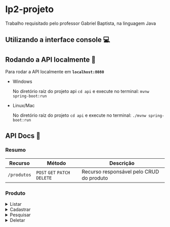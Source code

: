 # lp2-projeto
Trabalho requisitado pelo professor Gabriel Baptista, na linguagem Java

## Utilizando a interface console :computer:


## Rodando a API localmente :book:

Para rodar a API localmente em **`localhost:8080`**

- Windows
  
  No diretório raíz do projeto api `cd api` e execute no terminal: `mvnw spring-boot:run`

- Linux/Mac
  
  No diretório raíz do projeto `cd api` e execute no terminal: `./mvnw spring-boot:run`
  
## API Docs :scroll:

### Resumo

  | Recurso       | Método                        | Descrição                                                        |
  | ------------- | ------------------------------| -----------------------------------------------------------------|
  | `/produtos`   | `POST` `GET` `PATCH` `DELETE` |  Recurso responsável pelo CRUD do produto
  
### Produto
  
<details>
  <summary>Listar</summary>

  ### Retorna todos os produtos cadastrados no estoque

  **URL**

    /produtos

  **Método**

   `GET`

  * **Exemplo de chamada:**

      ```shell
          curl http://localhost:8080/produtos
      ```

  * **Success Response:**

    * **Code:** 200 <br />
      **Body:**

      ```json
          [{
              "id": "123e4567-e89b-12d3-a456-556642440000",
              "categoria":"test",
              "marca": "marca",
              "tamanho": "M",
              "descricao": "description",
              "cor":"Laranja",
              "valorPago": 232.2,
              "valorEtiqueta": 233.2,
              "valorSugerido": 233.2,
              "localCompra": "Estados test",
              "dataEntrega": 2020-09-05T22:33:07
          },...]
      ```
  * **Error Response:**

  * **Code:** `400 Bad Request`   <br />
</details>

<details>
  <summary>Cadastrar</summary>

  ### Cadastra um produto no estoque

  **URL**

    /produtos

  **Método**

   `POST`

  * **Exemplo de chamada:**

      **Body:**

      ```json
          {
              "categoria":"test",
              "marca": "marca",
              "tamanho": "M",
              "descricao": "description",
              "cor":"Laranja",
              "valorPago": 232.2,
              "valorEtiqueta": 233.2,
              "valorSugerido": 233.2,
              "localCompra": "Estados test",
              "dataEntrega": 23/04/1994 23:00:01
          }
      ```

  * **Success Response:**

    * **Code:** 201 <br />

  * **Error Response:**

  * **Code:** `400 Bad Request`   <br />
</details>

<details>
  <summary>Pesquisar</summary>

  ### Pesquisa um produto no estoque

  **URL**

    /produtos/[id]

  **Método**

   `GET`

  * **Exemplo de chamada:**
    ```shell
          curl http://localhost:8080/produtos/1234-abc
      ```

  * **Success Response:**
   
     **Body:**

      ```json
          {
              "categoria":"test",
              "marca": "marca",
              "tamanho": "M",
              "descricao": "description",
              "cor":"Laranja",
              "valorPago": 232.2,
              "valorEtiqueta": 233.2,
              "valorSugerido": 233.2,
              "localCompra": "Estados test",
              "dataEntrega": 23/04/1994 23:00:01
          }
      ```

    * **Code:** 204 <br />

  * **Error Response:**

  * **Code:** `404 Not Found`   <br />
</details>

<details>
  <summary>Deletar</summary>

  ### Deleta um produto do estoque

  **URL**

    /produtos/[id]

  **Método**

   `DELETE`

  * **Exemplo de chamada:**
    ```shell
          curl http://localhost:8080/produtos/1234-abc
      ```

  * **Success Response:**
   
    * **Code:** 204 <br />

  * **Error Response:**

  * **Code:** `404 Not Found`   <br />
</details>

